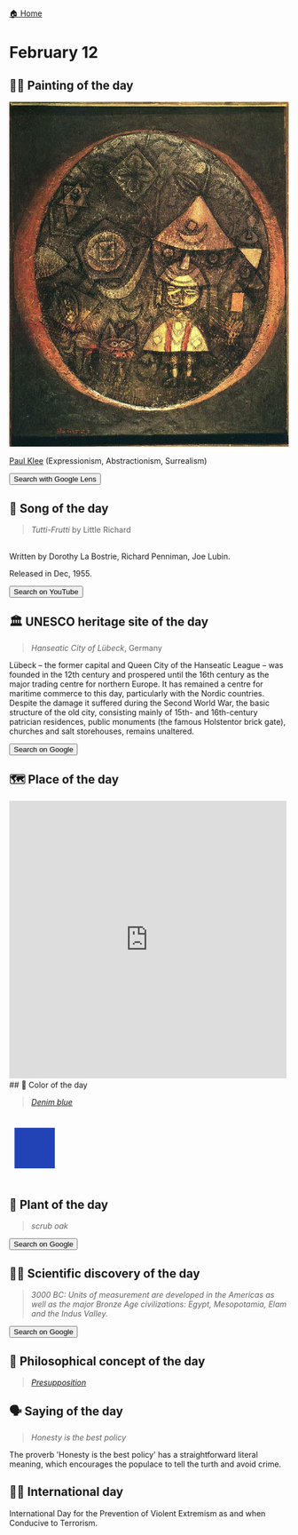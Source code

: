 
[🏠 Home](../../index.md)

# February 12

## 🧑‍🎨 Painting of the day

<img width="600" src="../img/Paul_Klee_5.jpg">

[Paul Klee](https://en.wikipedia.org/wiki/Paul_Klee) (Expressionism, Abstractionism, Surrealism)

<button class="btn btn-success"
onclick=" window.open('https://lens.google.com/uploadbyurl?url=https://iretes.github.io/one-a-day/data/img/Paul_Klee_5.jpg','_blank')">
Search with Google Lens
</button>

## 🎼 Song of the day

> *Tutti-Frutti*
by Little Richard

<br />Written by Dorothy La Bostrie, Richard Penniman, Joe Lubin.

Released in Dec, 1955.

<button class="btn btn-success"
onclick=" window.open('http://www.youtube.com/search?q=Tutti-Frutti by Little Richard','_blank')">
Search on YouTube
</button>

## 🏛️ UNESCO heritage site of the day

> *Hanseatic City of Lübeck*, Germany

<p>L&uuml;beck &ndash; the former capital and Queen City of the Hanseatic League &ndash; was founded in the 12th century and prospered until the 16th century as the major trading centre for northern Europe. It has remained a centre for maritime commerce to this day, particularly with the Nordic countries. Despite the damage it suffered during the Second World War, the basic structure of the old city, consisting mainly of 15th- and 16th-century patrician residences, public monuments (the famous Holstentor brick gate), churches and salt storehouses, remains unaltered.</p>

<button class="btn btn-success"
onclick=" window.open('http://www.google.com/search?q=Hanseatic City of Lübeck','_blank')">
Search on Google
</button>

## 🗺️ Place of the day

<iframe
src="https://www.mapcrunch.com"
name="mapcrunch"
width="500"
height="500"
allowTransparency="true"
scrolling="no"
frameborder="0"
>
</iframe>
## 🎨 Color of the day

> *[Denim blue](https://en.wikipedia.org/wiki/List_of_Crayola_crayon_colors#Heads_&#39;n_Tails)*

<div style="color:#2243B6; font-size: 100px;">&#9632;</div>

## 🌿 Plant of the day

> *scrub oak*

<button class="btn btn-success"
onclick=" window.open('http://www.google.com/search?q=scrub oak','_blank')">
Search on Google
</button>

## 🧑‍🔬 Scientific discovery of the day

> *3000 BC: Units of measurement are developed in the Americas as well as the major Bronze Age civilizations: Egypt, Mesopotamia, Elam and the Indus Valley.*

<button class="btn btn-success"
onclick=" window.open('http://www.google.com/search?q=3000 BC: Units of measurement are developed in the Americas as well as the major Bronze Age civilizations: Egypt, Mesopotamia, Elam and the Indus Valley.','_blank')"> 
Search on Google
</button>

## 💭 Philosophical concept of the day

> *[Presupposition](https://en.wikipedia.org/wiki/Presupposition)*

## 🗣️ Saying of the day

> *Honesty is the best policy*

The proverb 'Honesty is the best policy' has a straightforward literal meaning, which encourages the populace to tell the turth and avoid crime.

## 🏳️‍🌈 International day

International Day for the Prevention of Violent Extremism as and when Conducive to Terrorism.